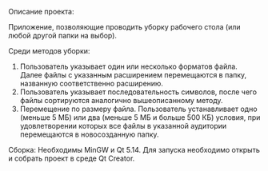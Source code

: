 Описание проекта: 

Приложение, позволяющие проводить уборку рабочего стола (или любой другой папки на выбор).


Среди методов уборки: 
1) Пользователь указывает один или несколько форматов файла. Далее файлы с указанным расширением перемещаются в папку, названную соответственно расширению.
2) Пользователь указывает последовательность символов, после чего файлы сортируются аналогично вышеописанному методу.
3) Перемещение по размеру файла. Пользователь устанавливает одно (меньше 5 МБ) или два (меньше 5 МБ и больше 500 КБ) условия, при удовлетворении которых все файлы в указанной аудитории перемещаются в новосозданную папку.


Сборка:
Необходимы MinGW и Qt 5.14. Для запуска необходимо открыть и собрать проект в среде Qt Creator.
